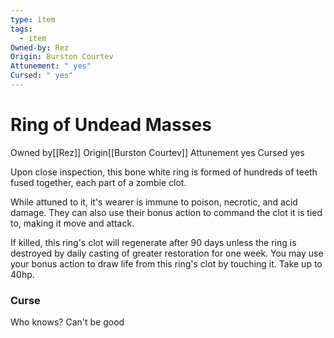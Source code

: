 ```yaml
---
type: item
tags:
  - item
Owned-by: Rez
Origin: Burston Courtev
Attunement: " yes"
Cursed: " yes"
---
```

# Ring of Undead Masses

<span class="dataview inline-field"><span class="inline-field-key">Owned by</span><span class="inline-field-value">[[Rez]]</span></span>
<span class="dataview inline-field"><span class="inline-field-key">Origin</span><span class="inline-field-value">[[Burston Courtev]]</span></span>
<span class="dataview inline-field"><span class="inline-field-key">Attunement</span><span class="inline-field-value"> yes</span></span>
<span class="dataview inline-field"><span class="inline-field-key">Cursed</span><span class="inline-field-value"> yes</span></span>

Upon close inspection, this bone white ring is formed of hundreds of teeth fused together, each part of a zombie clot. 

While attuned to it, it's wearer is immune to poison, necrotic, and acid damage. They can also use their bonus action to command the clot it is tied to, making it move and attack. 

If killed, this ring's clot will regenerate after 90 days unless the ring is destroyed by daily casting of greater restoration for one week. You may use your bonus action to draw life from this ring's clot by touching it. Take up to 40hp. 

### Curse
Who knows? Can't be good